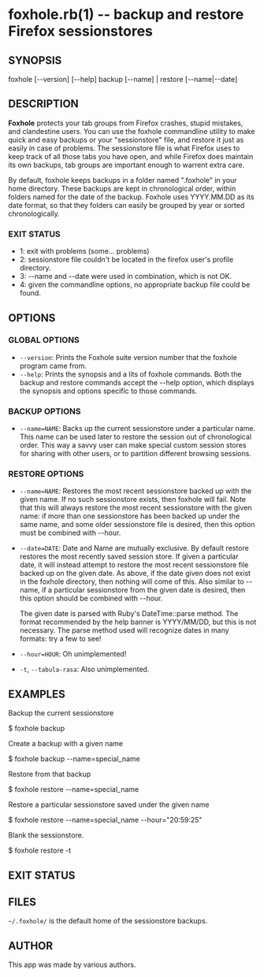 foxhole.rb(1) -- backup and restore Firefox sessionstores
=========================================================


## SYNOPSIS
foxhole [--version] [--help]
        backup [--name] | restore [--name|--date]

## DESCRIPTION

**Foxhole** protects your tab groups from Firefox crashes, stupid mistakes,
and clandestine users. You can use the foxhole commandline utility to make
quick and easy backups or your "sessionstore" file, and restore it just as
easily in case of problems. The sessionstore file is what Firefox uses to
keep track of all those tabs you have open, and while Firefox does maintain
its own backups, tab groups are important enough to warrent extra care.

By default, foxhole keeps backups in a folder named ".foxhole" in your
home directory. These backups are kept in chronological order, within folders
named for the date of the backup. Foxhole uses YYYY.MM.DD as its date format,
so that they folders can easily be grouped by year or sorted chronologically.

### EXIT STATUS
  * 1: exit with problems (some... problems)
  * 2: sessionstore file couldn't be located in the firefox user's profile directory.
  * 3: --name and --date were used in combination, which is not OK.
  * 4: given the commandline options, no appropriate backup file could be found.

## OPTIONS

### GLOBAL OPTIONS
  * `--version`:
    Prints the Foxhole suite version number that the foxhole program came from.
  * `--help`:
    Prints the synopsis and a lits of foxhole commands. Both the backup and
    restore commands accept the --help option, which displays the synopsis
    and options specific to those commands.

### BACKUP OPTIONS
  * `--name=NAME`:
    Backs up the current sessionstore under a particular name. This name can
    be used later to restore the session out of chronological order. This way
    a savvy user can make special custom session stores for sharing with other
    users, or to partition different browsing sessions.

### RESTORE OPTIONS
  * `--name=NAME`:
    Restores the most recent sessionstore backed up with the given name. If no
    such sessionstore exists, then foxhole will fail. Note that this will always
    restore the most recent sessionstore with the given name: if more than
    one sessionstore has been backed up under the same name, and some older
    sessionstore file is desired, then this option must be combined with --hour.
  * `--date=DATE`:
    Date and Name are mutually exclusive. By default restore restores the most
    recently saved session store. If given a particular date, it will instead
    attempt to restore the most recent sessionstore file backed up on the given
    date. As above, if the date given does not exist in the foxhole directory,
    then nothing will come of this. Also similar to --name, if a particular
    sessionstore from the given date is desired, then this option should be
    combined with --hour.

    The given date is parsed with Ruby's DateTime::parse method. The format
    recommended by the help banner is YYYY/MM/DD, but this is not necessary.
    The parse method used will recognize dates in many formats: try a few to
    see!
  * `--hour=HOUR`:
    Oh unimplemented!
  * `-t`, `--tabula-rasa`:
    Also unimplemented.

## EXAMPLES

Backup the current sessionstore

  $ foxhole backup

Create a backup with a given name

  $ foxhole backup --name=special_name

Restore from that backup

  $ foxhole restore --name=special_name

Restore a particular sessionstore saved under the given name

  $ foxhole restore --name=special_name --hour="20:59:25"

Blank the sessionstore.

  $ foxhole restore -t

## EXIT STATUS

## FILES

`~/.foxhole/` is the default home of the sessionstore backups.

## AUTHOR

This app was made by various authors.

